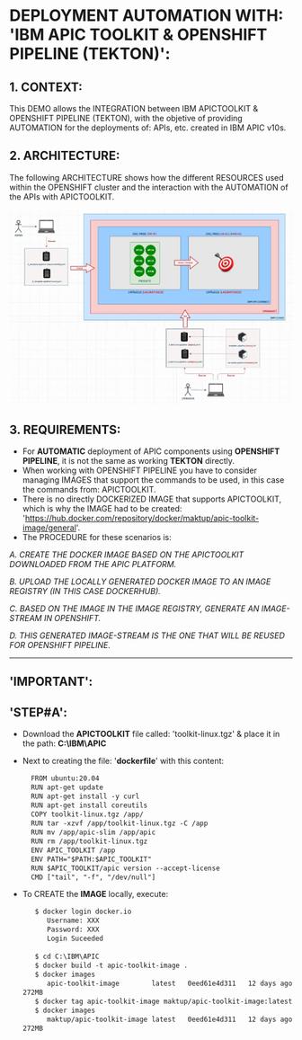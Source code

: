 # DEPLOYMENT AUTOMATION WITH: 'IBM APIC TOOLKIT & OPENSHIFT PIPELINE (TEKTON)': 

## 1. CONTEXT:
This DEMO allows the INTEGRATION between IBM APICTOOLKIT & OPENSHIFT PIPELINE (TEKTON), with the objetive of providing AUTOMATION for the deployments of: APIs, etc. created in IBM APIC v10s.


## 2. ARCHITECTURE:
The following ARCHITECTURE shows how the different RESOURCES used within the OPENSHIFT cluster and the interaction with the AUTOMATION of the APIs with APICTOOLKIT.

![alt text](https://github.com/maktup/apic10-deployment-tekton/blob/main/IMAGEN/Automatizacion%20Despliegues%20APIC%20(Arquitectura).jpg?raw=true)


## 3. REQUIREMENTS:

- For **AUTOMATIC** deployment of APIC components using **OPENSHIFT PIPELINE**, it is not the same as working **TEKTON** directly.
- When working with OPENSHIFT PIPELINE you have to consider managing IMAGES that support the commands to be used, in this case the commands from: APICTOOLKIT.
- There is no directly DOCKERIZED IMAGE that supports APICTOOLKIT, which is why the IMAGE had to be created: 'https://hub.docker.com/repository/docker/maktup/apic-toolkit-image/general'.
- The PROCEDURE for these scenarios is:

*A. CREATE THE DOCKER IMAGE BASED ON THE APICTOOLKIT DOWNLOADED FROM THE APIC PLATFORM.*

*B. UPLOAD THE LOCALLY GENERATED DOCKER IMAGE TO AN IMAGE REGISTRY (IN THIS CASE DOCKERHUB).*

*C. BASED ON THE IMAGE IN THE IMAGE REGISTRY, GENERATE AN IMAGE-STREAM IN OPENSHIFT.*

*D. THIS GENERATED IMAGE-STREAM IS THE ONE THAT WILL BE REUSED FOR OPENSHIFT PIPELINE.*


-------------------------------------------------------------------------------------


## 'IMPORTANT':

## 'STEP#A':
- Download the **APICTOOLKIT** file called: 'toolkit-linux.tgz' & place it in the path: **C:\IBM\APIC**
- Next to creating the file: '**dockerfile**' with this content:

        FROM ubuntu:20.04
        RUN apt-get update
        RUN apt-get install -y curl
        RUN apt-get install coreutils
        COPY toolkit-linux.tgz /app/
        RUN tar -xzvf /app/toolkit-linux.tgz -C /app  
        RUN mv /app/apic-slim /app/apic  
        RUN rm /app/toolkit-linux.tgz
        ENV APIC_TOOLKIT /app
        ENV PATH="$PATH:$APIC_TOOLKIT"
        RUN $APIC_TOOLKIT/apic version --accept-license
        CMD ["tail", "-f", "/dev/null"]

- To CREATE the **IMAGE** locally, execute:

         $ docker login docker.io
            Username: XXX
            Password: XXX
            Login Suceeded
     
         $ cd C:\IBM\APIC
         $ docker build -t apic-toolkit-image .
         $ docker images 
            apic-toolkit-image        latest   0eed61e4d311   12 days ago    272MB 
         $ docker tag apic-toolkit-image maktup/apic-toolkit-image:latest
         $ docker images 
            maktup/apic-toolkit-image latest   0eed61e4d311   12 days ago    272MB


